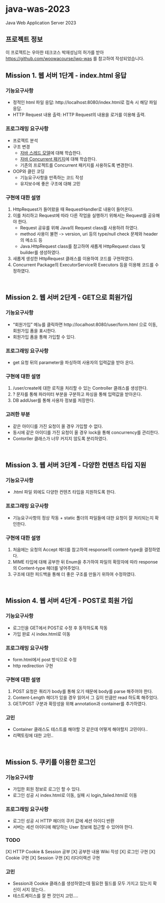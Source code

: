 # java-was-2023

Java Web Application Server 2023

## 프로젝트 정보 

이 프로젝트는 우아한 테크코스 박재성님의 허가를 받아 https://github.com/woowacourse/jwp-was 
를 참고하여 작성되었습니다.


## Mission 1. 웹 서버 1단계 - index.html 응답

### 기능요구사항
- 정적인 html 파일 응답: http://localhost:8080/index.html로 접속 시 해당 파일 응답.
- HTTP Request 내용 출력: HTTP Request의 내용을 로거를 이용해 출력.

### 프로그래밍 요구사항
- 프로젝트 분석
- 구조 변경
  - [자바 스레드 모델](https://github.com/jjy0709/be-was/wiki/%5BJava%5D-Thread-Class)에 대해 학습한다. 
  - [자바 Concurrent 패키지](https://github.com/jjy0709/be-was/wiki/%5BJava%5D-Concurrent-Package)에 대해 학습한다.
  - 기존의 프로젝트를 Concurrent 패키지를 사용하도록 변경한다.
- OOP와 클린 코딩
  - 기능요구사항을 만족하는 코드 작성
  - 유지보수에 좋은 구조에 대해 고민

### 구현에 대한 설명
1. HttpRequest가 들어왔을 때 RequestHandler로 내용이 들어온다.
2. 이를 처리하고 Request에 따라 다른 작업을 실행하기 위해서는 Request를 공유해야 한다.
    - Request 공유를 위해 Java의 Request class를 사용하려 하였다.
    - method 사용이 불편 -> version, uri 등의 type/null check 문제와 header의 메소드 등
    - Java.HttpRequest class를 참고하여 새롭게 HttpRequest class 및 builder를 생성하였다.
3. 새롭게 생성한 HttpRequest 클래스를 이용하여 코드를 구현하였다.
4. Concurrent Package의 ExecutorService와 Executors 등을 이용해 코드를 수정하였다.

<br/>

## Mission 2. 웹 서버 2단계 - GET으로 회원가입

### 기능요구사항
- “회원가입” 메뉴를 클릭하면 http://localhost:8080/user/form.html 으로 이동, 회원가입 폼을 표시한다.
- 회원가입 폼을 통해 가입할 수 있다.

### 프로그래밍 요구사항
- get 요청 뒤의 parameter을 파싱하여 사용자의 입력값을 받아 온다.

### 구현에 대한 설명
1. /user/create에 대한 로직을 처리할 수 있는 Controller 클래스를 생성한다.
2. ? 문자를 통해 파라미터 부분을 구분하고 파싱을 통해 입력값을 받아온다.
3. DB addUser를 통해 사용자 정보를 저장한다.

### 고려한 부분
- 같은 아이디를 가진 요청이 올 경우 가입할 수 없다.
- 동시에 같은 아이디를 가진 요청이 올 경우 lock을 통해 concurrency를 관리한다.
- Contorller 클래스가 너무 커지지 않도록 분리하였다.

<br/>

## Mission 3. 웹 서버 3단계 - 다양한 컨텐츠 타입 지원

### 기능요구사항
- .html 파일 외에도 다양한 컨텐츠 타입을 지원하도록 한다.

### 프로그래밍 요구사항
- 기능요구사항의 정상 작동 + static 폴더의 파일들에 대한 요청이 잘 처리되는지 확인한다.

### 구현에 대한 설명
1. 처음에는 요청의 Accept 헤더를 참고하여 response의 content-type을 결정하였다.
2. MIME 타입에 대해 공부한 뒤 Enum을 추가하여 파일의 확장자에 따라 response의 Content-type 헤더를 넣어주었다.
3. 구조에 대한 피드백을 통해 더 좋은 구조를 만들기 위하여 수정하였다.

<br/>

## Mission 4. 웹 서버 4단계 - POST로 회원 가입

### 기능요구사항
- 로그인을 GET에서 POST로 수정 후 동작하도록 작동
- 가입 완료 시 index.html로 이동

### 프로그래밍 요구사항
- form.html에서 post 방식으로 수정
- http redirection 구현

### 구현에 대한 설명
1. POST 요청은 쿼리가 body를 통해 오기 때문에 body를 parse 해주어야 한다.
2. Content-Length 헤더가 있을 경우 읽어서 그 길이 만큼만 read 하도록 해주었다.
3. GET/POST 구분과 확장성을 위해 annotation과 container를 추가하였다. 

### 고민 
- Container 클래스도 테스트를 해야할 것 같은데 어떻게 해야할지 고민이다..
- 리팩토링에 대한 고민..

<br/>

## Mission 5. 쿠키를 이용한 로그인
 
### 기능요구사항
- 가입한 회원 정보로 로그인 할 수 있다.
- 로그인 성공 시 index.html로 이동, 실패 시 login_failed.html로 이동

### 프로그래밍 요구사항
- 로그인 성공 시 HTTP 헤더의 쿠키 값에 세션 아이디 반환
- 서버는 세션 아이디에 해당하는 User 정보에 접근할 수 있어야 한다.

### TODO
[X] HTTP Cookie & Session 공부
[X] 공부한 내용 Wiki 작성
[X] 로그인 구현
[X] Cookie 구현
[X] Session 구현
[X] 리다이렉션 구현

### 고민
- Session과 Cookie 클래스를 생성하였는데 필요한 필드를 모두 가지고 있는지 확신이 서지 않는다..
- 테스트케이스를 잘 짠 것인지 고민....